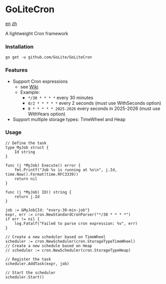 # GoLiteCron

[en](readme.md) [zh](readme.zh.md)

A lightweight Cron framework

### Installation
```
go get -u github.com/GoLite/GoLiteCron
```

### Features
- Support Cron expressions
  - see [Wiki](https://en.wikipedia.org/wiki/Cron)
  - Example: 
    - `*/30 * * * *` every 30 minutes
    - `0/2 * * * * *` every 2 seconds (must use WithSeconds option)
    - `0 * * * * * 2025-2026` every seconds in 2025-2026 (must use WithYears option)
- Support multiple storage types: TimeWheel and Heap

### Usage
```
// Define the task
type MyJob struct {
	Id string
}

func (j *MyJob) Execute() error {
	fmt.Printf("Job %s is running at %s\n", j.Id, time.Now().Format(time.RFC3339))
	return nil
}

func (j *MyJob) ID() string {
	return j.Id
}

job := &MyJob{Id: "every-30-min-job"}
expr, err := cron.NewStandardCronParser("*/30 * * * *")
if err != nil {
    log.Fatalf("Failed to parse cron expression: %v", err)
}

// Create a new scheduler based on TimeWheel
scheduler := cron.NewScheduler(cron.StorageTypeTimeWheel)
// Create a new schedule based on Heap
// scheduler := cron.NewScheduler(cron.StorageTypeHeap)

// Register the task
scheduler.AddTask(expr, job)

// Start the scheduler
scheduler.Start()
```